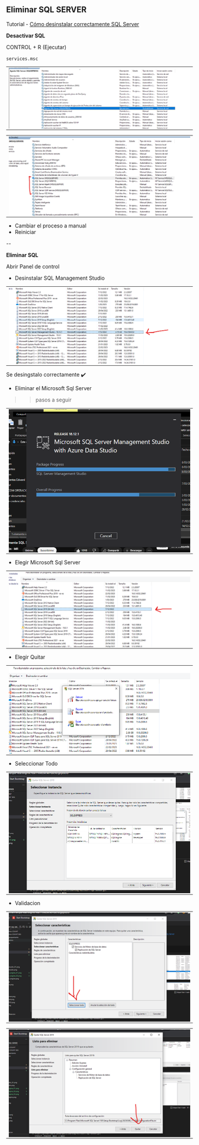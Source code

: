 ## Eliminar SQL SERVER 

Tutorial - [Cómo desinstalar correctamente SQL Server](https://www.youtube.com/watch?v=vFwkkK6TU9o)  

**Desactivar SQL**

CONTROL + R (Ejecutar)

```
services.msc
```

<table align="center">
  <tr>
    <td align="center" style="padding=0;width=50%;">
      <img align="center" style="padding=0;" src="../images/agente_sql.png" />
    </td>
  </tr>
</table>

<table align="center">
  <tr>
    <td align="center" style="padding=0;width=50%;">
      <img align="center" style="padding=0;" src="../images/sql_server.png" />
    </td>
  </tr>
</table>


- Cambiar el proceso a manual
- Reiniciar

--

**Eliminar SQL**


Abrir Panel de control

- Desinstalar SQL Management Studio

<table align="center">
  <tr>
    <td align="center" style="padding=0;width=50%;">
      <img align="center" style="padding=0;" src="../images/delete_managestudio.png" />
    </td>
  </tr>

  <table align="center">
  <tr>
    <td align="center" style="padding=0;width=50%;">
      <img align="center" style="padding=0;" src="../images/delete_managestudio_01.png" />
    </td>
  </tr>

Se desingstalo correctamente ✔️

- Eliminar el Microsoft Sql Server
>> pasos a seguir

<table align="center">
  <tr>
    <td align="center" style="padding=0;width=50%;">
      <img align="center" style="padding=0;" src="../images/delete_sqlserver_engine.png" />
    </td>
  </tr>

* Elegir  Microsoft Sql Server

<table align="center">
  <tr>
    <td align="center" style="padding=0;width=50%;">
      <img align="center" style="padding=0;" src="../images/delete_sqlserver_engine_01.png" />
    </td>
  </tr>

* Elegir Quitar

<table align="center">
  <tr>
    <td align="center" style="padding=0;width=50%;">
      <img align="center" style="padding=0;" src="../images/delete_sqlserver_engine_02.png" />
    </td>
  </tr>

* Seleccionar Todo

<table align="center">
  <tr>
    <td align="center" style="padding=0;width=50%;">
      <img align="center" style="padding=0;" src="../images/delete_sqlserver_engine_03.png" />
    </td>
  </tr>

* Validacion

  <table align="center">
  <tr>
    <td align="center" style="padding=0;width=50%;">
      <img align="center" style="padding=0;" src="../images/delete_sqlserver_engine_04.png" />
    </td>
  </tr>







